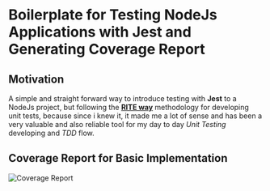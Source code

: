 # Boilerplate for Testing NodeJs Applications with Jest and Generating Coverage Report

## Motivation

A simple and straight forward way to introduce testing with __Jest__ to a NodeJs project, but following the [__RITE way__](https://medium.com/javascript-scene/tdd-the-rite-way-53c9b46f45e3) methodology for developing unit tests, because since i knew it, it made me a lot of sense and has been a very valuable and also reliable tool for my day to day _Unit Testing_ developing and _TDD_ flow.

## Coverage Report for Basic Implementation

![Coverage Report](./coverage_report.png)
